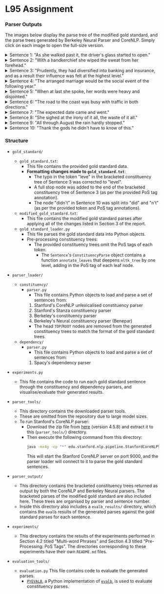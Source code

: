 # L95 Assignment

### Parser Outputs

The images below display the parse tree of the modified gold standard, and the parse trees generated by Berkeley Neural Parser and CoreNLP. Simply click on each image to open the full-size version.

<details>
<summary>Sentence 1: "As she walked past it, the driver's glass started to open."</summary>

| Modified Gold Standard | Berkeley Neural Parser | CoreNLP |
|---------------|-------------------------|---------|
| ![Modified Gold Standard](parser_output/modified_gold/tree_drawings/sentence_1.svg) | ![Berkeley Neural Parser](parser_output/benepar/tree_drawings/sentence_1.svg) | ![CoreNLP](parser_output/coreNLP/tree_drawings/sentence_1.svg) |

</details>

<details>
<summary>Sentence 2: "With a handkerchief she wiped the sweat from her forehead."</summary>

| Modified Gold Standard | Berkeley Neural Parser | CoreNLP |
|---------------|-------------------------|---------|
| ![Modified Gold Standard](parser_output/modified_gold/tree_drawings/sentence_2.svg) | ![Berkeley Neural Parser](parser_output/benepar/tree_drawings/sentence_2.svg) | ![CoreNLP](parser_output/coreNLP/tree_drawings/sentence_2.svg) |

</details>

<details>
<summary>Sentence 3: "Prudently, they had diversified into banking and insurance, and as a result their influence was felt at the highest level."</summary>

| Modified Gold Standard | Berkeley Neural Parser | CoreNLP |
|---------------|-------------------------|---------|
| ![Modified Gold Standard](parser_output/modified_gold/tree_drawings/sentence_3.svg) | ![Berkeley Neural Parser](parser_output/benepar/tree_drawings/sentence_3.svg) | ![CoreNLP](parser_output/coreNLP/tree_drawings/sentence_3.svg) |

</details>

<details>
<summary>Sentence 4: "The arranged marriage would be the social event of the following year."</summary>

| Modified Gold Standard | Berkeley Neural Parser | CoreNLP |
|---------------|-------------------------|---------|
| ![Modified Gold Standard](parser_output/modified_gold/tree_drawings/sentence_4.svg) | ![Berkeley Neural Parser](parser_output/benepar/tree_drawings/sentence_4.svg) | ![CoreNLP](parser_output/coreNLP/tree_drawings/sentence_4.svg) |

</details>

<details>
<summary>Sentence 5: "When at last she spoke, her words were heavy and disjointed."</summary>

| Modified Gold Standard | Berkeley Neural Parser | CoreNLP |
|---------------|-------------------------|---------|
| ![Modified Gold Standard](parser_output/modified_gold/tree_drawings/sentence_5.svg) | ![Berkeley Neural Parser](parser_output/benepar/tree_drawings/sentence_5.svg) | ![CoreNLP](parser_output/coreNLP/tree_drawings/sentence_5.svg) |

</details>

<details>
<summary>Sentence 6: "The road to the coast was busy with traffic in both directions."</summary>

| Modified Gold Standard | Berkeley Neural Parser | CoreNLP |
|---------------|-------------------------|---------|
| ![Modified Gold Standard](parser_output/modified_gold/tree_drawings/sentence_6.svg) | ![Berkeley Neural Parser](parser_output/benepar/tree_drawings/sentence_6.svg) | ![CoreNLP](parser_output/coreNLP/tree_drawings/sentence_6.svg) |

</details>

<details>
<summary>Sentence 7: "The expected date came and went."</summary>

| Modified Gold Standard | Berkeley Neural Parser | CoreNLP |
|---------------|-------------------------|---------|
| ![Modified Gold Standard](parser_output/modified_gold/tree_drawings/sentence_7.svg) | ![Berkeley Neural Parser](parser_output/benepar/tree_drawings/sentence_7.svg) | ![CoreNLP](parser_output/coreNLP/tree_drawings/sentence_7.svg) |

</details>

<details>
<summary>Sentence 8: "She sighed at the irony of it all, the waste of it all."</summary>

| Modified Gold Standard | Berkeley Neural Parser | CoreNLP |
|---------------|-------------------------|---------|
| ![Modified Gold Standard](parser_output/modified_gold/tree_drawings/sentence_8.svg) | ![Berkeley Neural Parser](parser_output/benepar/tree_drawings/sentence_8.svg) | ![CoreNLP](parser_output/coreNLP/tree_drawings/sentence_8.svg) |

</details>

<details>
<summary>Sentence 9: "All through August the rain hardly stopped."</summary>

| Modified Gold Standard | Berkeley Neural Parser | CoreNLP |
|---------------|-------------------------|---------|
| ![Modified Gold Standard](parser_output/modified_gold/tree_drawings/sentence_9.svg) | ![Berkeley Neural Parser](parser_output/benepar/tree_drawings/sentence_9.svg) | ![CoreNLP](parser_output/coreNLP/tree_drawings/sentence_9.svg) |

</details>

<details>
<summary>Sentence 10: "Thank the gods he didn't have to know of this."</summary>

| Modified Gold Standard | Berkeley Neural Parser | CoreNLP |
|---------------|-------------------------|---------|
| ![Modified Gold Standard](parser_output/modified_gold/tree_drawings/sentence_10.svg) | ![Berkeley Neural Parser](parser_output/benepar/tree_drawings/sentence_10.svg) | ![CoreNLP](parser_output/coreNLP/tree_drawings/sentence_10.svg) |

</details>


### Structure

- `gold_standard/`
    - `gold_standard.txt`:
        - This file contains the provided gold standard data.
        - **Formatting changes made to `gold_standard.txt`**:
            - The typo in the token "leve" in the bracketed constituency tree of Sentence 3 was corrected to "level".
            - A full stop node was added to the end of the bracketed constituency tree of Sentence 3 (as per the provided PoS tag annotation).
            - The node "didn't" in Sentence 10 was split into "did" and "n't" (as per the provided token and PoS tag annotations).
    - `modified_gold_standard.txt`:
        - This file contains the modified gold standard parses after applying all of the changes listed in Section 3 of the report.
    - `gold_standard_loader.py`
        - This file parses the gold standard data into Python objects.
        - Pre-processing constituency trees:
            - The provided constituency trees omit the PoS tags of each token.
                - The `Sentence`'s `ConstituencyParse` object contains a function `annotate_leaves` that deepens `nltk_tree` by one level, adding in the PoS tag of each leaf node.

- `parser_loader/`
    - `constituency/`
        - `parser.py`
            - This file contains Python objects to load and parse a set of sentences from:
            1. Stanford's CoreNLP unlexicalised constituency parser
            2. Stanford's Stanza constituency parser
            3. Berkeley's constituency parser
            4. Berkeley's Neural constituency parser (Benepar)
            - The head `TOP`/`ROOT` nodes are removed from the generated constituency trees to match the format of the gold standard trees.
    - `dependency/`
        - `parser.py`
            - This file contains Python objects to load and parse a set of sentences from:
            1. Spacy's dependency parser

- `experiments.py`
    - This file contains the code to run each gold standard sentence through the constituency and dependency parsers, and visualise/evaluate their generated results.

- `parser_tools/`
    - This directory contains the downloaded parser tools.
    - These are omitted from the repository due to large model sizes.
    - To run Stanford's CoreNLP parser:
        - Download the zip file from [here](https://stanfordnlp.github.io/CoreNLP/download.html) (version 4.5.8) and extract it to this (`parser_tools/`) directory.
        - Then execute the following command from this directory:
            ```bash
            java -mx4g -cp "*" edu.stanford.nlp.pipeline.StanfordCoreNLPServer -status_port 9000 -port 9000 -timeout 15000
            ```
            This will start the Stanford CoreNLP server on port 9000, and the parser loader will connect to it to parse the gold standard sentences.

- `parser_output/`
  - This directory contains the bracketed constituency trees returned as output by both the CoreNLP and Berkeley Neural parsers. The bracketed parses of the modified gold standard are also included here. These trees are organised by parser and sentence number.
  - Inside this directory also includes a `evalb_results/` directory, which contains the `evalb` results of the generated parses against the gold standard parses for each sentence.

- `experiments/`
  - This directory contains the results of the experiments performed in Section 4.2 titled "Multi-word Phrases" and Section 4.3 titled "Pre-Processing: PoS Tags". The directories corresponding to these experiments have their own `README.md` files.

- `evaluation_tools/`
    - `evaluation.py`
    This file contains code to evaluate the generated parses.
        - [`PYEVALB`](https://pypi.org/project/PYEVALB/), a Python implementation of [`evalb`](https://nlp.cs.nyu.edu/evalb/), is used to evaluate constituency parses.
